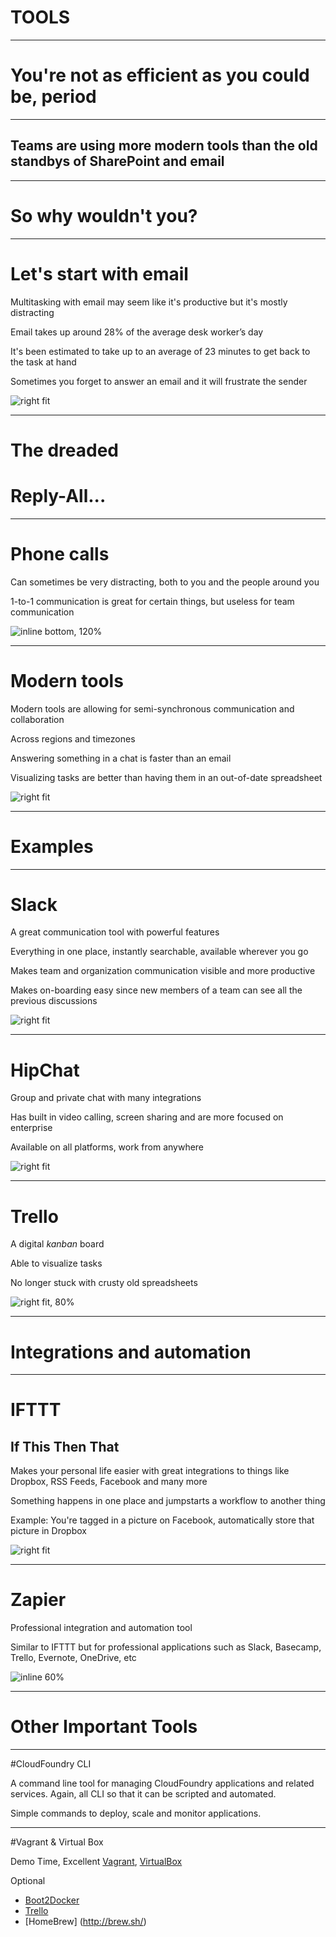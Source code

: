 # TOOLS
---

# You're not as efficient as you could be, period

---

## Teams are using more modern tools than the old standbys of SharePoint and email

---

# So why wouldn't you?

---

# Let's start with email

Multitasking with email may seem like it's productive but it's mostly distracting

Email takes up around 28% of the average desk worker’s day

It's been estimated to take up to an average of 23 minutes to get back to the task at hand

Sometimes you forget to answer an email and it will frustrate the sender

![right fit](http://images.huffingtonpost.com/2014-10-06-IMG_3930.PNG)

---

# The dreaded
# Reply-All...

---

# Phone calls

Can sometimes be very distracting, both to you and the people around you

1-to-1 communication is great for certain things, but useless for team communication

![inline bottom, 120%](http://www.blogcdn.com/jobs.aol.com/articles/media/2012/11/frustrated-woman-phone-620jt111212.jpg)

---

# Modern tools

Modern tools are allowing for semi-synchronous communication and collaboration

Across regions and timezones

Answering something in a chat is faster than an email

Visualizing tasks are better than having them in an out-of-date spreadsheet

![right fit](http://i.huffpost.com/gen/1569428/thumbs/o-HAPPY-PEOPLE-facebook.jpg)

---

# Examples

---

# Slack

A great communication tool with powerful features

Everything in one place, instantly searchable, available wherever you go

Makes team and organization communication visible and more productive

Makes on-boarding easy since new members of a team can see all the previous discussions

![right fit](http://www5.pcmag.com/media/images/396209-slack-apps.jpg?thumb=y)

---

# HipChat

Group and private chat with many integrations

Has built in video calling, screen sharing and are more focused on enterprise

Available on all platforms, work from anywhere

![right fit](https://dc080p1pxrpu1.cloudfront.net/screenshots/14450/optimal.png)

---

# Trello

A digital *kanban* board

Able to visualize tasks

No longer stuck with crusty old spreadsheets

![right fit, 80%](https://d2k1ftgv7pobq7.cloudfront.net/meta/p/res/images/fb4de993e22034b76539da073ea8d35c/home-hero.png)

---

# Integrations and automation

---

# IFTTT
## If This Then That

Makes your personal life easier with great integrations to things like Dropbox, RSS Feeds, Facebook and many more

Something happens in one place and jumpstarts a workflow to another thing

Example: You're tagged in a picture on Facebook, automatically store that picture in Dropbox

![right fit](http://4.bp.blogspot.com/-EKyEElxQzYA/UZKq5zRAhpI/AAAAAAAAAMg/ZV8ATV0yjaI/s1600/Ifttt.png)

---

# Zapier

Professional integration and automation tool

Similar to IFTTT but for professional applications such as Slack, Basecamp, Trello, Evernote, OneDrive, etc

![inline 60%](http://webtoolswiki.com/wp-content/uploads/2014/05/Screen-shot-2012-06-20-at-3.55.05-PM.png)

---

# Other Important Tools

---

#CloudFoundry CLI

A command line tool for managing CloudFoundry applications and related services.  Again, all CLI so that it can be scripted and automated.

Simple commands to deploy, scale and monitor applications.

---

#Vagrant & Virtual Box

Demo Time, Excellent
[Vagrant](http://vagrantup.com), [VirtualBox](http://virtualbox.org)

Optional
  - [Boot2Docker](http://boot2docker.io/)
  - [Trello](http://trello.com)
  - [HomeBrew] (http://brew.sh/)


